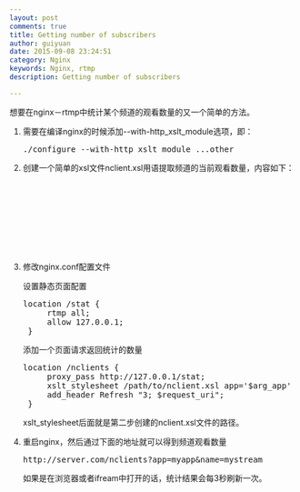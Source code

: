 ```yaml
---
layout: post
comments: true
title: Getting number of subscribers
author: guiyuan
date: 2015-09-08 23:24:51
category: Nginx
keywords: Nginx, rtmp
description: Getting number of subscribers

---
```


想要在nginx－rtmp中统计某个频道的观看数量的又一个简单的方法。

1. 需要在编译nginx的时候添加--with-http_xslt_module选项，即：
	<pre>./configure --with-http_xslt_module ...other </pre>
	
2. 创建一个简单的xsl文件nclient.xsl用语提取频道的当前观看数量，内容如下：
	<pre><code><xsl:stylesheet version="1.0" xmlns:xsl="http://www.w3.org/1999/XSL/Transform">
	<xsl:output method="html" />
	<xsl:param name="app" />
	<xsl:param name="name" />
	<xsl:template match="/">
		<xsl:value-of select="count(//application[name=%app]/live/stream[name=$name]/client[not(publishing) and flashver])" />
	</xsl:template>
	</xsl:stylesheet>
	</code></pre>

3. 修改nginx.conf配置文件

	设置静态页面配置
	<pre>location /stat {
		rtmp all;
		allow 127.0.0.1;
	}</pre>	
	添加一个页面请求返回统计的数量
	<pre>location /nclients {
		proxy_pass http://127.0.0.1/stat;
		xslt_stylesheet /path/to/nclient.xsl app='$arg_app' name='$arg_name';
		add_header Refresh "3; $request_uri";
	}</pre>
	xslt_stylesheet后面就是第二步创建的nclient.xsl文件的路径。

4. 重启nginx，然后通过下面的地址就可以得到频道观看数量
	<pre>http://server.com/nclients?app=myapp&name=mystream</pre>
	如果是在浏览器或者ifream中打开的话，统计结果会每3秒刷新一次。

	
